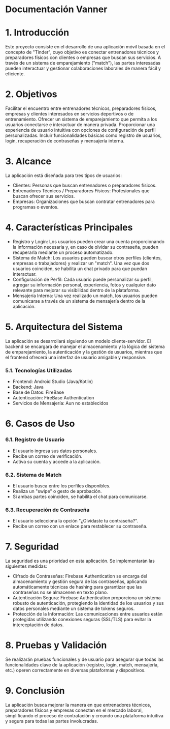 # Documentación Vanner

# 1. Introducción
Este proyecto consiste en el desarrollo de una aplicación móvil basada en el concepto de "Tinder", cuyo objetivo es conectar entrenadores técnicos y preparadores físicos con clientes o empresas que buscan sus servicios. A través de un sistema de emparejamiento ("match"), las partes interesadas pueden interactuar y gestionar colaboraciones laborales de manera fácil y eficiente.

# 2. Objetivos
Facilitar el encuentro entre entrenadores técnicos, preparadores físicos, empresas y clientes interesados en servicios deportivos o de entrenamiento.
Ofrecer un sistema de emparejamiento que permita a los usuarios conectarse e interactuar de manera privada.
Proporcionar una experiencia de usuario intuitiva con opciones de configuración de perfil personalizadas.
Incluir funcionalidades básicas como registro de usuarios, login, recuperación de contraseñas y mensajería interna.

# 3. Alcance
La aplicación está diseñada para tres tipos de usuarios:

- Clientes: Personas que buscan entrenadores o preparadores físicos.
- Entrenadores Técnicos / Preparadores Físicos: Profesionales que buscan ofrecer sus servicios.
- Empresas: Organizaciones que buscan contratar entrenadores para programas o eventos.

# 4. Características Principales
- Registro y Login: Los usuarios pueden crear una cuenta proporcionando la información necesaria y, en caso de olvidar su contraseña, pueden recuperarla mediante un proceso automatizado.
- Sistema de Match: Los usuarios pueden buscar otros perfiles (clientes, empresas o trabajadores) y realizar un "match". Una vez que dos usuarios coinciden, se habilita un chat privado para que puedan interactuar.
- Configuración de Perfil: Cada usuario puede personalizar su perfil, agregar su información personal, experiencia, fotos y cualquier dato relevante para mejorar su visibilidad dentro de la plataforma.
- Mensajería Interna: Una vez realizado un match, los usuarios pueden comunicarse a través de un sistema de mensajería dentro de la aplicación.

# 5. Arquitectura del Sistema
La aplicación se desarrollará siguiendo un modelo cliente-servidor. El backend se encargará de manejar el almacenamiento y la lógica del sistema de emparejamiento, la autenticación y la gestión de usuarios, mientras que el frontend ofrecerá una interfaz de usuario amigable y responsive.

### 5.1. Tecnologías Utilizadas

- Frontend: Android Studio (Java/Kotlin)
- Backend: Java
- Base de Datos: FireBase
- Autenticación: FireBase Authentication
- Servicios de Mensajería: Aun no establecidos 
  
# 6. Casos de Uso
### 6.1. Registro de Usuario
- El usuario ingresa sus datos personales.
- Recibe un correo de verificación.
- Activa su cuenta y accede a la aplicación.

### 6.2. Sistema de Match
- El usuario busca entre los perfiles disponibles.
- Realiza un "swipe" o gesto de aprobación.
- Si ambas partes coinciden, se habilita el chat para comunicarse.

### 6.3. Recuperación de Contraseña
- El usuario selecciona la opción "¿Olvidaste tu contraseña?".
- Recibe un correo con un enlace para restablecer su contraseña.

# 7. Seguridad
La seguridad es una prioridad en esta aplicación. Se implementarán las siguientes medidas:

- Cifrado de Contraseñas: Firebase Authentication se encarga del almacenamiento y gestión segura de las contraseñas, aplicando automáticamente técnicas de hashing para garantizar que las contraseñas no se almacenen en texto plano.
- Autenticación Segura: Firebase Authentication proporciona un sistema robusto de autenticación, protegiendo la identidad de los usuarios y sus datos personales mediante un sistema de tokens seguros.
- Protección de la Información: Las comunicaciones entre usuarios están protegidas utilizando conexiones seguras (SSL/TLS) para evitar la interceptación de datos.

# 8. Pruebas y Validación
Se realizarán pruebas funcionales y de usuario para asegurar que todas las funcionalidades clave de la aplicación (registro, login, match, mensajería, etc.) operen correctamente en diversas plataformas y dispositivos.

# 9. Conclusión
La aplicación busca mejorar la manera en que entrenadores técnicos, preparadores físicos y empresas conectan en el mercado laboral, simplificando el proceso de contratación y creando una plataforma intuitiva y segura para todas las partes involucradas.

